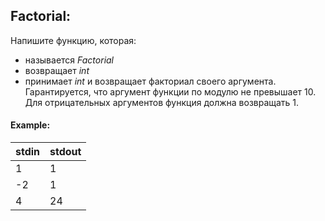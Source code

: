 ## Factorial:

Напишите функцию, которая:
-   называется *Factorial*
-   возвращает *int*
-   принимает *int* и возвращает факториал своего аргумента. Гарантируется, что аргумент функции по модулю не превышает 10. Для отрицательных аргументов функция должна возвращать 1.

#### Example:
 stdin  |   stdout
------- | ----------
1       | 1
-2      | 1
4       | 24
